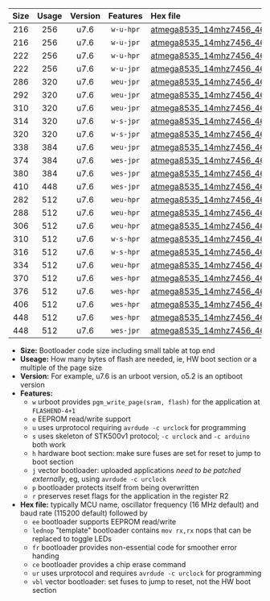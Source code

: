 |Size|Usage|Version|Features|Hex file|
|:-:|:-:|:-:|:-:|:--|
|216|256|u7.6|`w-u-hpr`|[atmega8535_14mhz7456_460800bps_ur.hex](https://raw.githubusercontent.com/stefanrueger/urboot/main//atmega8535_14mhz7456_460800bps_ur.hex)|
|216|256|u7.6|`w-u-jpr`|[atmega8535_14mhz7456_460800bps_ur_vbl.hex](https://raw.githubusercontent.com/stefanrueger/urboot/main//atmega8535_14mhz7456_460800bps_ur_vbl.hex)|
|222|256|u7.6|`w-u-hpr`|[atmega8535_14mhz7456_460800bps_lednop_ur.hex](https://raw.githubusercontent.com/stefanrueger/urboot/main//atmega8535_14mhz7456_460800bps_lednop_ur.hex)|
|222|256|u7.6|`w-u-jpr`|[atmega8535_14mhz7456_460800bps_lednop_ur_vbl.hex](https://raw.githubusercontent.com/stefanrueger/urboot/main//atmega8535_14mhz7456_460800bps_lednop_ur_vbl.hex)|
|286|320|u7.6|`weu-jpr`|[atmega8535_14mhz7456_460800bps_ee_ur_vbl.hex](https://raw.githubusercontent.com/stefanrueger/urboot/main//atmega8535_14mhz7456_460800bps_ee_ur_vbl.hex)|
|292|320|u7.6|`weu-jpr`|[atmega8535_14mhz7456_460800bps_ee_lednop_ur_vbl.hex](https://raw.githubusercontent.com/stefanrueger/urboot/main//atmega8535_14mhz7456_460800bps_ee_lednop_ur_vbl.hex)|
|310|320|u7.6|`weu-jpr`|[atmega8535_14mhz7456_460800bps_ee_lednop_fr_ur_vbl.hex](https://raw.githubusercontent.com/stefanrueger/urboot/main//atmega8535_14mhz7456_460800bps_ee_lednop_fr_ur_vbl.hex)|
|314|320|u7.6|`w-s-jpr`|[atmega8535_14mhz7456_460800bps_vbl.hex](https://raw.githubusercontent.com/stefanrueger/urboot/main//atmega8535_14mhz7456_460800bps_vbl.hex)|
|320|320|u7.6|`w-s-jpr`|[atmega8535_14mhz7456_460800bps_lednop_vbl.hex](https://raw.githubusercontent.com/stefanrueger/urboot/main//atmega8535_14mhz7456_460800bps_lednop_vbl.hex)|
|338|384|u7.6|`weu-jpr`|[atmega8535_14mhz7456_460800bps_ee_lednop_fr_ce_ur_vbl.hex](https://raw.githubusercontent.com/stefanrueger/urboot/main//atmega8535_14mhz7456_460800bps_ee_lednop_fr_ce_ur_vbl.hex)|
|374|384|u7.6|`wes-jpr`|[atmega8535_14mhz7456_460800bps_ee_vbl.hex](https://raw.githubusercontent.com/stefanrueger/urboot/main//atmega8535_14mhz7456_460800bps_ee_vbl.hex)|
|380|384|u7.6|`wes-jpr`|[atmega8535_14mhz7456_460800bps_ee_lednop_vbl.hex](https://raw.githubusercontent.com/stefanrueger/urboot/main//atmega8535_14mhz7456_460800bps_ee_lednop_vbl.hex)|
|410|448|u7.6|`wes-jpr`|[atmega8535_14mhz7456_460800bps_ee_lednop_fr_vbl.hex](https://raw.githubusercontent.com/stefanrueger/urboot/main//atmega8535_14mhz7456_460800bps_ee_lednop_fr_vbl.hex)|
|282|512|u7.6|`weu-hpr`|[atmega8535_14mhz7456_460800bps_ee_ur.hex](https://raw.githubusercontent.com/stefanrueger/urboot/main//atmega8535_14mhz7456_460800bps_ee_ur.hex)|
|288|512|u7.6|`weu-hpr`|[atmega8535_14mhz7456_460800bps_ee_lednop_ur.hex](https://raw.githubusercontent.com/stefanrueger/urboot/main//atmega8535_14mhz7456_460800bps_ee_lednop_ur.hex)|
|306|512|u7.6|`weu-hpr`|[atmega8535_14mhz7456_460800bps_ee_lednop_fr_ur.hex](https://raw.githubusercontent.com/stefanrueger/urboot/main//atmega8535_14mhz7456_460800bps_ee_lednop_fr_ur.hex)|
|310|512|u7.6|`w-s-hpr`|[atmega8535_14mhz7456_460800bps.hex](https://raw.githubusercontent.com/stefanrueger/urboot/main//atmega8535_14mhz7456_460800bps.hex)|
|316|512|u7.6|`w-s-hpr`|[atmega8535_14mhz7456_460800bps_lednop.hex](https://raw.githubusercontent.com/stefanrueger/urboot/main//atmega8535_14mhz7456_460800bps_lednop.hex)|
|334|512|u7.6|`weu-hpr`|[atmega8535_14mhz7456_460800bps_ee_lednop_fr_ce_ur.hex](https://raw.githubusercontent.com/stefanrueger/urboot/main//atmega8535_14mhz7456_460800bps_ee_lednop_fr_ce_ur.hex)|
|370|512|u7.6|`wes-hpr`|[atmega8535_14mhz7456_460800bps_ee.hex](https://raw.githubusercontent.com/stefanrueger/urboot/main//atmega8535_14mhz7456_460800bps_ee.hex)|
|376|512|u7.6|`wes-hpr`|[atmega8535_14mhz7456_460800bps_ee_lednop.hex](https://raw.githubusercontent.com/stefanrueger/urboot/main//atmega8535_14mhz7456_460800bps_ee_lednop.hex)|
|406|512|u7.6|`wes-hpr`|[atmega8535_14mhz7456_460800bps_ee_lednop_fr.hex](https://raw.githubusercontent.com/stefanrueger/urboot/main//atmega8535_14mhz7456_460800bps_ee_lednop_fr.hex)|
|448|512|u7.6|`wes-hpr`|[atmega8535_14mhz7456_460800bps_ee_lednop_fr_ce.hex](https://raw.githubusercontent.com/stefanrueger/urboot/main//atmega8535_14mhz7456_460800bps_ee_lednop_fr_ce.hex)|
|448|512|u7.6|`wes-jpr`|[atmega8535_14mhz7456_460800bps_ee_lednop_fr_ce_vbl.hex](https://raw.githubusercontent.com/stefanrueger/urboot/main//atmega8535_14mhz7456_460800bps_ee_lednop_fr_ce_vbl.hex)|

- **Size:** Bootloader code size including small table at top end
- **Useage:** How many bytes of flash are needed, ie, HW boot section or a multiple of the page size
- **Version:** For example, u7.6 is an urboot version, o5.2 is an optiboot version
- **Features:**
  + `w` urboot provides `pgm_write_page(sram, flash)` for the application at `FLASHEND-4+1`
  + `e` EEPROM read/write support
  + `u` uses urprotocol requiring `avrdude -c urclock` for programming
  + `s` uses skeleton of STK500v1 protocol; `-c urclock` and `-c arduino` both work
  + `h` hardware boot section: make sure fuses are set for reset to jump to boot section
  + `j` vector bootloader: uploaded applications *need to be patched externally*, eg, using `avrdude -c urclock`
  + `p` bootloader protects itself from being overwritten
  + `r` preserves reset flags for the application in the register R2
- **Hex file:** typically MCU name, oscillator frequency (16 MHz default) and baud rate (115200 default) followed by
  + `ee` bootloader supports EEPROM read/write
  + `lednop` "template" bootloader contains `mov rx,rx` nops that can be replaced to toggle LEDs
  + `fr` bootloader provides non-essential code for smoother error handing
  + `ce` bootloader provides a chip erase command
  + `ur` uses urprotocol and requires `avrdude -c urclock` for programming
  + `vbl` vector bootloader: set fuses to jump to reset, not the HW boot section
